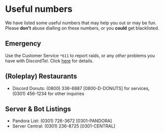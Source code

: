 # Useful numbers
We have listed some useful numbers that may help you out or may be fun. Please **don't** abuse dialling on these numbers, or you **could** get blacklisted.

## Emergency
Use the Customer Service `*611` to report raids, or any *other* problems you have with DiscordTel. Click [here](http://discordtel.readthedocs.io/en/latest/In%20case%20of%20Emergency/) for details.

## (Roleplay) Restaurants
* Discord Donuts: (0800) 336-6887 [0800-D-DONUTS] for services, (0301) 456-1234 for other inquiries

## Server & Bot Listings
* Pandora List: (0301) 726-3672 [0301-PANDORA]
* Server Central: (0301) 236-8725 [0301-CENTRAL]
